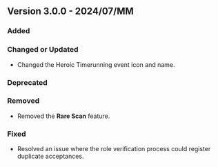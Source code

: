 ## Version 3.0.0 - 2024/07/MM

### Added
### Changed or Updated
- Changed the Heroic Timerunning event icon and name.
### Deprecated
### Removed
- Removed the **Rare Scan** feature.
### Fixed
- Resolved an issue where the role verification process could register duplicate acceptances.